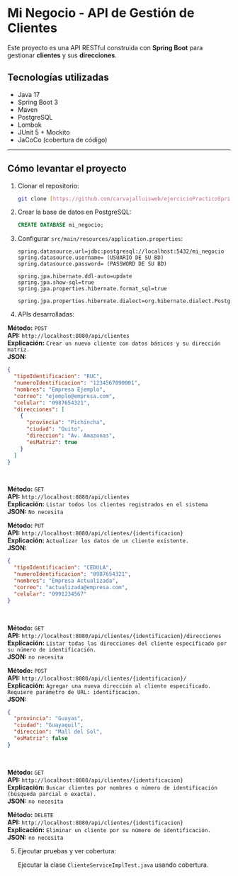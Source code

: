 # Mi Negocio - API de Gestión de Clientes

Este proyecto es una API RESTful construida con **Spring Boot** para gestionar **clientes** y sus **direcciones**.

## Tecnologías utilizadas

* Java 17
* Spring Boot 3
* Maven
* PostgreSQL
* Lombok
* JUnit 5 + Mockito
* JaCoCo (cobertura de código)

---

## Cómo levantar el proyecto

1.  Clonar el repositorio:
    ```bash
    git clone [https://github.com/carvajalluisweb/ejercicioPracticoSpring.git](https://github.com/carvajalluisweb/ejercicioPracticoSpring.git)
    ```

2.  Crear la base de datos en PostgreSQL:
    ```sql
    CREATE DATABASE mi_negocio;
    ```

3.  Configurar `src/main/resources/application.properties`:
    ```properties
    spring.datasource.url=jdbc:postgresql://localhost:5432/mi_negocio
    spring.datasource.username= (USUARIO DE SU BD)
    spring.datasource.password= (PASSWORD DE SU BD)

    spring.jpa.hibernate.ddl-auto=update
    spring.jpa.show-sql=true
    spring.jpa.properties.hibernate.format_sql=true

    spring.jpa.properties.hibernate.dialect=org.hibernate.dialect.PostgreSQLDialect
    ```

4.  APIs desarrolladas:

**Método:** `POST`<br>
**API:** `http://localhost:8080/api/clientes`<br>
**Explicación:** `Crear un nuevo cliente con datos básicos y su dirección matriz.`<br>
**JSON:**
```json
{
  "tipoIdentificacion": "RUC",
  "numeroIdentificacion": "1234567890001",
  "nombres": "Empresa Ejemplo",
  "correo": "ejemplo@empresa.com",
  "celular": "0987654321",
  "direcciones": [
    {
      "provincia": "Pichincha",
      "ciudad": "Quito",
      "direccion": "Av. Amazonas",
      "esMatriz": true
    }
  ]
}    
```
<br>

**Método:** `GET`<br>
**API:** `http://localhost:8080/api/clientes`<br>
**Explicación:** `Listar todos los clientes registrados en el sistema`<br>
**JSON:** `No necesita`<br>

**Método:** `PUT`<br>
**API:** `http://localhost:8080/api/clientes/{identificacion}`<br>
**Explicación:** `Actualizar los datos de un cliente existente.`<br>
**JSON:** 
```json
{
  "tipoIdentificacion": "CEDULA",
  "numeroIdentificacion": "0987654321",
  "nombres": "Empresa Actualizada",
  "correo": "actualizada@empresa.com",
  "celular": "0991234567"
}
```
<br>

**Método:** `GET`<br>
**API:** `http://localhost:8080/api/clientes/{identificacion}/direcciones`<br>
**Explicación:** `Listar todas las direcciones del cliente especificado por su número de identificación.`<br>
**JSON:** `no necesita`<br>

**Método:** `POST`<br>
**API:** `http://localhost:8080/api/clientes/{identificacion}/`<br>
**Explicación:** `Agregar una nueva dirección al cliente especificado. Requiere parámetro de URL: identificacion.`<br>
**JSON:** 
```json
{
  "provincia": "Guayas",
  "ciudad": "Guayaquil",
  "direccion": "Mall del Sol",
  "esMatriz": false
}
```

<br>

**Método:** `GET`<br>
**API:** `http://localhost:8080/api/clientes/{identificacion}`<br>
**Explicación:** `Buscar clientes por nombres o número de identificación (búsqueda parcial o exacta).`<br>
**JSON:** `no necesita`<br>

**Método:** `DELETE`<br>
**API:** `http://localhost:8080/api/clientes/{identificacion}`<br>
**Explicación:** `Eliminar un cliente por su número de identificación.`<br>
**JSON:** `no necesita`<br>

5.  Ejecutar pruebas y ver cobertura:

    Ejecutar la clase `ClienteServiceImplTest.java` usando cobertura.

